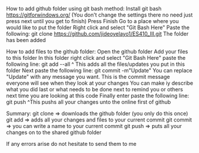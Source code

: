 How to add github folder using git bash method:
Install git bash https://gitforwindows.org/ 
(You don't change the settings there no need just press next until you get to finish)
Press Finish
Go to a place where you would like to put the folder
Right click and select "Git Bash Here"
Paste the following:
git clone https://github.com/jideoyelayo1/ES410_III.git
The folder has been added

How to add files to the github folder:
Open the github folder
Add your files to this folder
In this folder right click and select "Git Bash Here"
paste the following line:
git add --all
^ This adds all the files/updates you put in this folder
Next paste the following line:
git commit -m"Update"
You can replace "Update" with any message you want. This is the commit message everyone will see when they look at your changes
You can make iy describe what you did last or what needs to be done next to remind you or others next time you are looking at this code
Finally enter paste the following line:
git push 
^This pushs all your changes unto the online first of github

Summary:
git clone => downloads the github folder (you only do this once)
git add => adds all your changes and files to your current commit
git commit => you can write a name to your current commit
git push => puts all your changes on to the shared github folder

If any errors arise do not hesitate to send them to me
